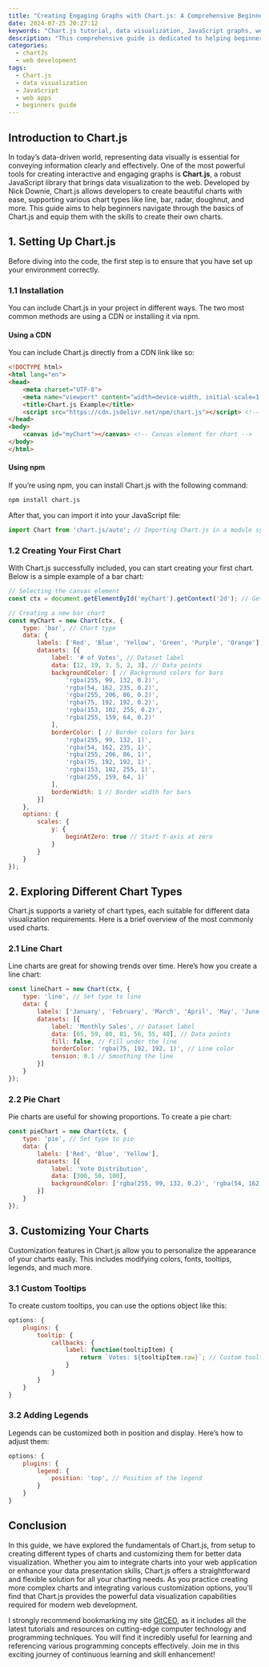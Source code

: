 ```yaml
---
title: "Creating Engaging Graphs with Chart.js: A Comprehensive Beginner's Guide"
date: 2024-07-25 20:27:12
keywords: "Chart.js tutorial, data visualization, JavaScript graphs, web development, beginners guide to Chart.js"
description: "This comprehensive guide is dedicated to helping beginners create engaging and interactive graphs using Chart.js. Chart.js is a popular open-source JavaScript library that enables developers to render various types of graphs and charts easily. In this tutorial, we will explore the basic concepts behind Chart.js, how to set it up properly, the different types of charts you can create, and best practices for using the library effectively. By the end of this guide, you will have a solid foundation in Chart.js, allowing you to enhance your web applications with compelling visual data representations. Whether you are a web developer looking to improve your skills or a complete novice, this guide is tailored to help you understand and implement Chart.js with confidence."
categories:
  - chartJs
  - web development
tags:
  - Chart.js
  - data visualization
  - JavaScript
  - web apps
  - beginners guide
---
```


## Introduction to Chart.js

In today’s data-driven world, representing data visually is essential for conveying information clearly and effectively. One of the most powerful tools for creating interactive and engaging graphs is **Chart.js**, a robust JavaScript library that brings data visualization to the web. Developed by Nick Downie, Chart.js allows developers to create beautiful charts with ease, supporting various chart types like line, bar, radar, doughnut, and more. This guide aims to help beginners navigate through the basics of Chart.js and equip them with the skills to create their own charts.

<!-- more -->

## 1. Setting Up Chart.js

Before diving into the code, the first step is to ensure that you have set up your environment correctly.

### 1.1 Installation

You can include Chart.js in your project in different ways. The two most common methods are using a CDN or installing it via npm.

#### Using a CDN

You can include Chart.js directly from a CDN link like so:

```html
<!DOCTYPE html>
<html lang="en">
<head>
    <meta charset="UTF-8">
    <meta name="viewport" content="width=device-width, initial-scale=1.0">
    <title>Chart.js Example</title>
    <script src="https://cdn.jsdelivr.net/npm/chart.js"></script> <!-- Include Chart.js from CDN -->
</head>
<body>
    <canvas id="myChart"></canvas> <!-- Canvas element for chart -->
</body>
</html>
```

#### Using npm

If you’re using npm, you can install Chart.js with the following command:

```bash
npm install chart.js
```

After that, you can import it into your JavaScript file:

```javascript
import Chart from 'chart.js/auto'; // Importing Chart.js in a module system
```

### 1.2 Creating Your First Chart

With Chart.js successfully included, you can start creating your first chart. Below is a simple example of a bar chart:

```javascript
// Selecting the canvas element
const ctx = document.getElementById('myChart').getContext('2d'); // Get context of the canvas

// Creating a new bar chart
const myChart = new Chart(ctx, {
    type: 'bar', // Chart type
    data: {
        labels: ['Red', 'Blue', 'Yellow', 'Green', 'Purple', 'Orange'], // Labels for X-axis
        datasets: [{
            label: '# of Votes', // Dataset label
            data: [12, 19, 3, 5, 2, 3], // Data points
            backgroundColor: [ // Background colors for bars
                'rgba(255, 99, 132, 0.2)',
                'rgba(54, 162, 235, 0.2)',
                'rgba(255, 206, 86, 0.2)',
                'rgba(75, 192, 192, 0.2)',
                'rgba(153, 102, 255, 0.2)',
                'rgba(255, 159, 64, 0.2)'
            ],
            borderColor: [ // Border colors for bars
                'rgba(255, 99, 132, 1)',
                'rgba(54, 162, 235, 1)',
                'rgba(255, 206, 86, 1)',
                'rgba(75, 192, 192, 1)',
                'rgba(153, 102, 255, 1)',
                'rgba(255, 159, 64, 1)'
            ],
            borderWidth: 1 // Border width for bars
        }]
    },
    options: {
        scales: {
            y: {
                beginAtZero: true // Start Y-axis at zero
            }
        }
    }
});
```

## 2. Exploring Different Chart Types

Chart.js supports a variety of chart types, each suitable for different data visualization requirements. Here is a brief overview of the most commonly used charts.

### 2.1 Line Chart

Line charts are great for showing trends over time. Here’s how you create a line chart:

```javascript
const lineChart = new Chart(ctx, {
    type: 'line', // Set type to line
    data: {
        labels: ['January', 'February', 'March', 'April', 'May', 'June', 'July'],
        datasets: [{
            label: 'Monthly Sales', // Dataset label
            data: [65, 59, 80, 81, 56, 55, 40], // Data points
            fill: false, // Fill under the line
            borderColor: 'rgba(75, 192, 192, 1)', // Line color
            tension: 0.1 // Smoothing the line
        }]
    }
});
```

### 2.2 Pie Chart

Pie charts are useful for showing proportions. To create a pie chart:

```javascript
const pieChart = new Chart(ctx, {
    type: 'pie', // Set type to pie
    data: {
        labels: ['Red', 'Blue', 'Yellow'],
        datasets: [{
            label: 'Vote Distribution',
            data: [300, 50, 100],
            backgroundColor: ['rgba(255, 99, 132, 0.2)', 'rgba(54, 162, 235, 0.2)', 'rgba(255, 206, 86, 0.2)'],
        }]
    }
});
```

## 3. Customizing Your Charts

Customization features in Chart.js allow you to personalize the appearance of your charts easily. This includes modifying colors, fonts, tooltips, legends, and much more.

### 3.1 Custom Tooltips

To create custom tooltips, you can use the options object like this:

```javascript
options: {
    plugins: {
        tooltip: {
            callbacks: {
                label: function(tooltipItem) {
                    return `Votes: ${tooltipItem.raw}`; // Custom tooltip text
                }
            }
        }
    }
}
```

### 3.2 Adding Legends

Legends can be customized both in position and display. Here’s how to adjust them:

```javascript
options: {
    plugins: {
        legend: {
            position: 'top', // Position of the legend
        }
    }
}
```

## Conclusion

In this guide, we have explored the fundamentals of Chart.js, from setup to creating different types of charts and customizing them for better data visualization. Whether you aim to integrate charts into your web application or enhance your data presentation skills, Chart.js offers a straightforward and flexible solution for all your charting needs. As you practice creating more complex charts and integrating various customization options, you'll find that Chart.js provides the powerful data visualization capabilities required for modern web development.

I strongly recommend bookmarking my site [GitCEO](https://gitceo.com), as it includes all the latest tutorials and resources on cutting-edge computer technology and programming techniques. You will find it incredibly useful for learning and referencing various programming concepts effectively. Join me in this exciting journey of continuous learning and skill enhancement!